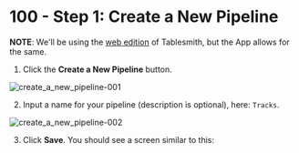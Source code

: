 # 100 - Step 1: Create a New Pipeline

**NOTE**: We'll be using the [web edition](https://tablesmith.io/app) of Tablesmith, but the App allows for the same.

1. Click the **Create a New Pipeline** button.

![create_a_new_pipeline-001](https://github.com/user-attachments/assets/6b285ea2-35ce-4502-a43a-5db277a272b1)

2. Input a name for your pipeline (description is optional), here: ```Tracks```.

![create_a_new_pipeline-002](https://github.com/user-attachments/assets/0021ce6f-2c28-407f-b65a-cc19083beef2)

3. Click **Save**. You should see a screen similar to this:



